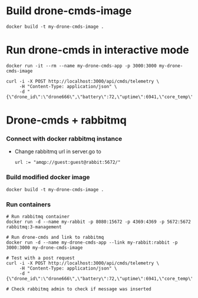 # Build drone-cmds-image
```
docker build -t my-drone-cmds-image .
```

# Run drone-cmds in interactive mode
```
docker run -it --rm --name my-drone-cmds-app -p 3000:3000 my-drone-cmds-image

curl -i -X POST http://localhost:3000/api/cmds/telemetry \
     -H "Content-Type: application/json" \
     -d "{\"drone_id\":\"drone666\",\"battery\":72,\"uptime\":6941,\"core_temp\":21}"
```

# Drone-cmds + rabbitmq
### Connect with docker rabbitmq instance
- Change rabbitmq url in server.go to 
  ```
  url := "amqp://guest:guest@rabbit:5672/"
  ```

### Build modified docker image
```
docker build -t my-drone-cmds-image .
```

### Run containers
```
# Run rabbitmq container
docker run -d --name my-rabbit -p 8080:15672 -p 4369:4369 -p 5672:5672 rabbitmq:3-management

# Run drone-cmds and link to rabbitmq
docker run -d --name my-drone-cmds-app --link my-rabbit:rabbit -p 3000:3000 my-drone-cmds-image

# Test with a post request
curl -i -X POST http://localhost:3000/api/cmds/telemetry \
     -H "Content-Type: application/json" \
     -d "{\"drone_id\":\"drone666\",\"battery\":72,\"uptime\":6941,\"core_temp\":21}"

# Check rabbitmq admin to check if message was inserted
```
